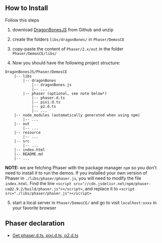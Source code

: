 ## How to Install
Follow this steps

1. download [DragonBonesJS](https://github.com/DragonBones/DragonBonesJS/archive/master.zip "DragonBonesJS") from Github and unzip

2. create the folders `libs/dragonBones/` in `Phaser/DemosCE`

3. copy-paste the content of `Phaser/2.x/out` in the folder `Phaser/DemosCE/libs/`

4. Now you should have the following project structure:
```
DragonBonesJS/Phaser/DemosCE
    |-- libs
        |-- dragonBones
            |-- dragonBones.js
            |-- ...
        |-- phaser (optional, see note below*)
            |-- phaser.d.ts
            |-- pixi.d.ts
            |-- p2.d.ts
            |-- ...
    |-- node_modules (automatically generated when using npm)
        |-- ...
    |-- out
        |-- ...
    |-- resource
        |-- ...
    |-- src
        |-- ...
    |-- index.html
    |-- README.md
    |-- ...
```
**NOTE:** we are fetching Phaser with the package manager `npm` so you don't need to install it to run the demos. If you installed your own version of Phaser in `./libs/phaser/phaser.js`, you will need to modify the file `index.html`. Find the line `<script src="//cdn.jsdelivr.net/npm/phaser-ce@2.9.2/build/phaser.js"></script>`, and replace it to `<script src="./libs/phaser/phaser.js"></script>`

5. start a local server in `Phaser/DemosCE/` and go to visit `localhost:xxxx` in your favorite browser

## Phaser declaration
* [Get phaser.d.ts, pixi.d.ts, p2.d.ts](https://github.com/photonstorm/phaser-ce/tree/master/typescript/)
